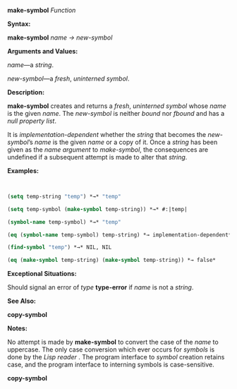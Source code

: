 **make-symbol** *Function* 



**Syntax:** 



**make-symbol** *name → new-symbol* 



**Arguments and Values:** 



*name*—a *string*. 



*new-symbol*—a *fresh*, *uninterned symbol*. 



**Description:** 



**make-symbol** creates and returns a *fresh*, *uninterned symbol* whose *name* is the given *name*. The *new-symbol* is neither *bound* nor *fbound* and has a *null property list*. 



It is *implementation-dependent* whether the *string* that becomes the *new-symbol*’s *name* is the given *name* or a copy of it. Once a *string* has been given as the *name argument* to *make-symbol*, the consequences are undefined if a subsequent attempt is made to alter that *string*. 



**Examples:**
```lisp
 

(setq temp-string "temp") *→* "temp" 

(setq temp-symbol (make-symbol temp-string)) *→* #:|temp| 

(symbol-name temp-symbol) *→* "temp" 

(eq (symbol-name temp-symbol) temp-string) *→ implementation-dependent* 

(find-symbol "temp") *→* NIL, NIL 

(eq (make-symbol temp-string) (make-symbol temp-string)) *→ false* 


```
**Exceptional Situations:** 



Should signal an error of *type* **type-error** if *name* is not a *string*. 



**See Also:** 



**copy-symbol** 



**Notes:** 



No attempt is made by **make-symbol** to convert the case of the *name* to uppercase. The only case conversion which ever occurs for *symbols* is done by the *Lisp reader* . The program interface to *symbol* creation retains case, and the program interface to interning symbols is case-sensitive. 







 



 



**copy-symbol** 



